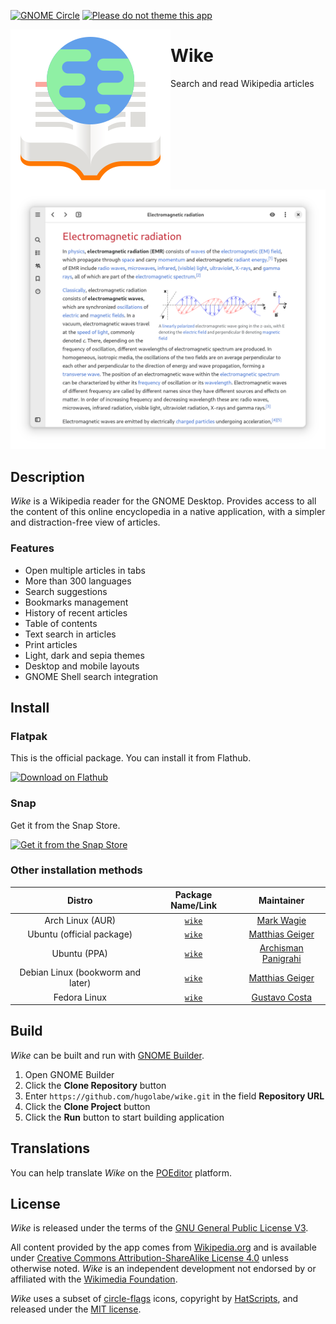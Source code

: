 [![GNOME Circle](https://gitlab.gnome.org/Teams/Circle/-/raw/master/assets/button/badge.svg)](https://circle.gnome.org)
[![Please do not theme this app](https://stopthemingmy.app/badge.svg)](https://stopthemingmy.app)

<img src="data/icons/com.github.hugolabe.Wike.svg" alt="Wike" align="left"/>

# Wike

Search and read Wikipedia articles

![](data/screenshots/wike-01.png)

## Description

*Wike* is a Wikipedia reader for the GNOME Desktop.
Provides access to all the content of this online encyclopedia in a native application, with a simpler and distraction-free view of articles.

### Features

- Open multiple articles in tabs
- More than 300 languages
- Search suggestions
- Bookmarks management
- History of recent articles
- Table of contents
- Text search in articles
- Print articles
- Light, dark and sepia themes
- Desktop and mobile layouts
- GNOME Shell search integration

## Install

### Flatpak

This is the official package. You can install it from Flathub.

<a href="https://flathub.org/apps/details/com.github.hugolabe.Wike"><img src="https://flathub.org/api/badge?svg&locale=en" alt="Download on Flathub" width="200"/></a>

### Snap

Get it from the Snap Store.

<a href="https://snapcraft.io/wike"><img src="https://snapcraft.io/static/images/badges/en/snap-store-black.svg" alt="Get it from the Snap Store" width="200"/></a>

### Other installation methods

|Distro|Package Name/Link|Maintainer|
|:----:|:----:|:----:|
| Arch Linux (AUR) | [`wike`](https://aur.archlinux.org/packages/wike/) | [Mark Wagie](https://github.com/yochananmarqos) |
| Ubuntu (official package) | [`wike`](https://launchpad.net/ubuntu/+source/wike) | [Matthias Geiger](https://github.com/werdahias) |
| Ubuntu (PPA) | [`wike`](https://code.launchpad.net/~apandada1/+archive/ubuntu/wike) | [Archisman Panigrahi](https://github.com/archisman-panigrahi) |
| Debian Linux (bookworm and later) | [`wike`](https://tracker.debian.org/pkg/wike) | [Matthias Geiger](https://github.com/werdahias) |
| Fedora Linux | [`wike`](https://src.fedoraproject.org/rpms/wike) | [Gustavo Costa](https://github.com/xfgusta) |

## Build

*Wike* can be built and run with [GNOME Builder](https://wiki.gnome.org/Apps/Builder).

1. Open GNOME Builder
2. Click the **Clone Repository** button
3. Enter `https://github.com/hugolabe/wike.git` in the field **Repository URL**
4. Click the **Clone Project** button
5. Click the **Run** button to start building application

## Translations

You can help translate *Wike* on the [POEditor](https://poeditor.com/join/project?hash=kNgJu4MAum) platform.

## License

*Wike* is released under the terms of the [GNU General Public License V3](https://www.gnu.org/licenses/gpl-3.0.html).

All content provided by the app comes from [Wikipedia.org](https://www.wikipedia.org/) and is available under [Creative Commons Attribution-ShareAlike License 4.0](https://creativecommons.org/licenses/by-sa/4.0/) unless otherwise noted.
*Wike* is an independent development not endorsed by or affiliated with the [Wikimedia Foundation](https://wikimediafoundation.org/).

*Wike* uses a subset of [circle-flags](https://github.com/HatScripts/circle-flags) icons, copyright by [HatScripts](https://github.com/HatScripts), and released under the [MIT license](https://opensource.org/license/mit/).
